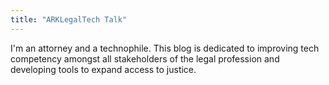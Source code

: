 ```yaml
---
title: "ARKLegalTech Talk"
---
```


I'm an attorney and a technophile. This blog is dedicated to improving tech competency amongst all stakeholders of the legal profession and developing tools to expand access to justice. 
